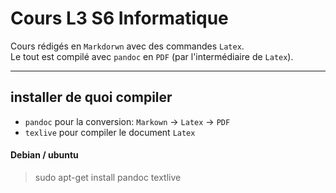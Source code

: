 # Cours L3 S6 Informatique

Cours rédigés en `Markdorwn` avec des commandes `Latex`.  
Le tout est compilé avec `pandoc` en `PDF` (par l'intermédiaire de `Latex`).

---

## installer de quoi compiler

* `pandoc` pour la conversion: `Markown` -> `Latex` -> `PDF`
* `texlive` pour compiler le document `Latex`

#### Debian / ubuntu

> sudo apt-get install pandoc textlive
